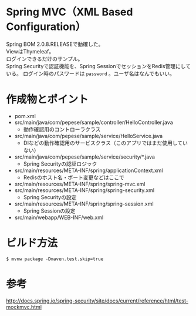 Spring MVC（XML Based Configuration）
===

Spring BOM 2.0.8.RELEASEで動確した。  
ViewはThymeleaf。  
ログインできるだけのサンプル。  
Spring Securityで認証機能を、Spring SessionでセッションをRedis管理にしている。
ログイン時のパスワードは ```password``` 。ユーザ名はなんでもいい。

# 作成物とポイント

- pom.xml
- src/main/java/com/pepese/sample/controller/HelloController.java
  - 動作確認用のコントローラクラス
- src/main/java/com/pepese/sample/service/HelloService.java
  - DIなどの動作確認用のサービスクラス（このアプリではまだ使用していない）
- src/main/java/com/pepese/sample/service/security/\*.java
  - Spring Securityの認証ロジック
- src/main/resources/META-INF/spring/applicationContext.xml
  - Redisのホスト名・ポート変更などはここで
- src/main/resources/META-INF/spring/spring-mvc.xml
- src/main/resources/META-INF/spring/spring-security.xml
  - Spring Securityの設定
- src/main/resources/META-INF/spring/spring-session.xml
  - Spring Sessionの設定
- src/main/webapp/WEB-INF/web.xml

# ビルド方法

```
$ mvnw package -Dmaven.test.skip=true
```

# 参考

http://docs.spring.io/spring-security/site/docs/current/reference/html/test-mockmvc.html
